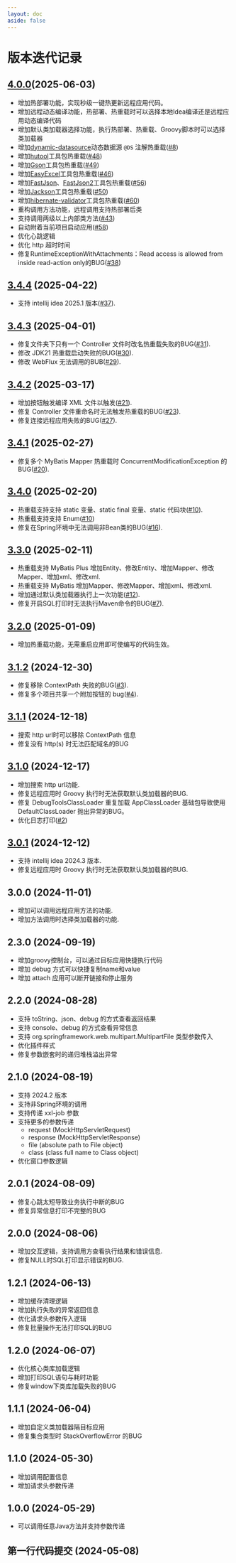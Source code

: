 ```yaml
---
layout: doc
aside: false
---
```

# 版本迭代记录

## [4.0.0](https://github.com/future0923/debug-tools/compare/v3.4.4...v4.0.0)(2025-06-03)

- 增加热部署功能，实现秒级一键热更新远程应用代码。
- 增加远程动态编译功能，热部署、热重载时可以选择本地Idea编译还是远程应用动态编译代码
- 增加默认类加载器选择功能，执行热部署、热重载、Groovy脚本时可以选择类加载器
- 增加[dynamic-datasource](https://github.com/baomidou/dynamic-datasource)动态数据源 `@DS` 注解热重载([#8](https://github.com/future0923/debug-tools/issues/8))
- 增加[hutool](https://hutool.cn)工具包热重载([#48](https://github.com/future0923/debug-tools/issues/48))
- 增加[Gson](https://github.com/google/gson)工具包热重载([#49](https://github.com/future0923/debug-tools/issues/49))
- 增加[EasyExcel](https://github.com/alibaba/easyexcel)工具包热重载([#46](https://github.com/future0923/debug-tools/issues/46))
- 增加[FastJson](https://github.com/alibaba/fastjson)、[FastJson2](https://github.com/alibaba/fastjson2)工具包热重载([#56](https://github.com/future0923/debug-tools/issues/56))
- 增加[Jackson](https://github.com/FasterXML/jackson-databind)工具包热重载([#50](https://github.com/future0923/debug-tools/issues/50))
- 增加[hibernate-validator](https://github.com/hibernate/hibernate-validator)工具包热重载([#60](https://github.com/future0923/debug-tools/issues/60))
- 重构调用方法功能，远程调用支持热部署后类
- 支持调用两级以上内部类方法([#43](https://github.com/future0923/debug-tools/issues/43))
- 自动附着当前项目启动应用([#58](https://github.com/future0923/debug-tools/issues/58))
- 优化心跳逻辑
- 优化 http 超时时间
- 修复RuntimeExceptionWithAttachments：Read access is allowed from inside read-action only的BUG([#38](https://github.com/future0923/debug-tools/issues/38))

## [3.4.4](https://github.com/future0923/debug-tools/compare/v3.4.3...v3.4.4) (2025-04-22)

- 支持 intellij idea 2025.1 版本([#37](https://github.com/future0923/debug-tools/issues/37)).

## [3.4.3](https://github.com/future0923/debug-tools/compare/v3.4.2...v3.4.3) (2025-04-01)

- 修复文件夹下只有一个 Controller 文件时改名热重载失败的BUG([#31](https://github.com/future0923/debug-tools/issues/31)).
- 修改 JDK21 热重载启动失败的BUG([#30](https://github.com/future0923/debug-tools/issues/30)).
- 修改 WebFlux 无法调用的BUB([#29](https://github.com/future0923/debug-tools/issues/29)).

## [3.4.2](https://github.com/future0923/debug-tools/compare/v3.4.1...v3.4.2) (2025-03-17)

- 增加按钮触发编译 XML 文件以触发([#21](https://github.com/future0923/debug-tools/issues/21)).
- 修复 Controller 文件重命名时无法触发热重载的BUG([#23](https://github.com/future0923/debug-tools/issues/23)).
- 修复连接远程应用失败的BUG([#27](https://github.com/future0923/debug-tools/issues/27)).

## [3.4.1](https://github.com/future0923/debug-tools/compare/v3.4.0...v3.4.1) (2025-02-27)

- 修复多个 MyBatis Mapper 热重载时 ConcurrentModificationException 的BUG([#20](https://github.com/future0923/debug-tools/issues/20)).

## [3.4.0](https://github.com/future0923/debug-tools/compare/v3.3.0...v3.4.0) (2025-02-20)

- 热重载支持支持 static 变量、static final 变量、static 代码块([#10](https://github.com/future0923/debug-tools/issues/10)).
- 热重载支持支持 Enum([#10](https://github.com/future0923/debug-tools/issues/10))
- 修复在Spring环境中无法调用非Bean类的BUG([#16](https://github.com/future0923/debug-tools/issues/16)).

## [3.3.0](https://github.com/future0923/debug-tools/compare/v3.2.0...v3.3.0) (2025-02-11)

- 热重载支持 MyBatis Plus 增加Entity、修改Entity、增加Mapper、修改Mapper、增加xml、修改xml.
- 热重载支持 MyBatis 增加Mapper、修改Mapper、增加xml、修改xml.
- 增加通过默认类加载器执行上一次功能([#12](https://github.com/future0923/debug-tools/issues/12)).
- 修复开启SQL打印时无法执行Maven命令的BUG([#7](https://github.com/future0923/debug-tools/issues/7)).

## [3.2.0](https://github.com/future0923/debug-tools/compare/v3.1.2...v3.2.0) (2025-01-09)

- 增加热重载功能，无需重启应用即可使编写的代码生效。

## [3.1.2](https://github.com/future0923/debug-tools/compare/v3.1.1...v3.1.2) (2024-12-30)

- 修复移除 ContextPath 失败的BUG([#3](https://github.com/future0923/debug-tools/issues/3)).
- 修复多个项目共享一个附加按钮的 bug([#4](https://github.com/future0923/debug-tools/issues/4)).

## [3.1.1](https://github.com/future0923/debug-tools/compare/v3.1.0...v3.1.1) (2024-12-18)

- 搜索 http url时可以移除 ContextPath 信息
- 修复没有 http(s) 时无法匹配域名的BUG

## [3.1.0](https://github.com/future0923/debug-tools/compare/v3.0.1...v3.1.0) (2024-12-17)

- 增加搜索 http url功能.
- 修复远程应用时 Groovy 执行时无法获取默认类加载器的BUG.
- 修复 DebugToolsClassLoader 重复加载 AppClassLoader 基础包导致使用 DefaultClassLoader 抛出异常的BUG。
- 优化日志打印([#2](https://github.com/future0923/debug-tools/issues/2))

## [3.0.1](https://github.com/future0923/debug-tools/compare/v3.0.0...v3.0.1) (2024-12-12)

- 支持 intellij idea 2024.3 版本.
- 修复远程应用时 Groovy 执行时无法获取默认类加载器的BUG.

## 3.0.0 (2024-11-01)

- 增加可以调用远程应用方法的功能.
- 增加方法调用时选择类加载器的功能.

## 2.3.0 (2024-09-19)

- 增加groovy控制台，可以通过目标应用快捷执行代码
- 增加 debug 方式可以快捷复制name和value
- 增加 attach 应用可以断开链接和停止服务

## 2.2.0 (2024-08-28)

- 支持 toString、json、debug 的方式查看返回结果
- 支持 console、debug 的方式查看异常信息
- 支持 org.springframework.web.multipart.MultipartFile 类型参数传入
- 优化插件样式
- 修复参数嵌套时的递归堆栈溢出异常

## 2.1.0 (2024-08-19)

- 支持 2024.2 版本
- 支持非Spring环境的调用
- 支持传递 xxl-job 参数
- 支持更多的参数传递
  - request (MockHttpServletRequest)
  - response (MockHttpServletResponse)
  - file (absolute path to File object)
  - class (class full name to Class object)
- 优化窗口参数逻辑

## 2.0.1 (2024-08-09)

- 修复心跳太短导致业务执行中断的BUG
- 修复异常信息打印不完整的BUG

## 2.0.0 (2024-08-06)

- 增加交互逻辑，支持调用方查看执行结果和错误信息.
- 修复NULL时SQL打印显示错误的BUG.

## 1.2.1 (2024-06-13)

- 增加缓存清理逻辑
- 增加执行失败的异常返回信息
- 优化请求头参数传入逻辑
- 修复批量操作无法打印SQL的BUG

## 1.2.0 (2024-06-07)

- 优化核心类库加载逻辑
- 增加打印SQL语句与耗时功能
- 修复window下类库加载失败的BUG

## 1.1.1 (2024-06-04)

- 增加自定义类加载器隔目标应用
- 修复集合类型时 StackOverflowError 的BUG

## 1.1.0 (2024-05-30)

- 增加调用配置信息
- 增加请求头参数传递

## 1.0.0 (2024-05-29)

- 可以调用任意Java方法并支持参数传递

## 第一行代码提交 (2024-05-08)
